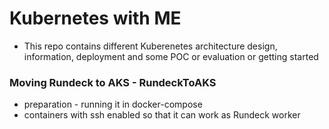 # Kubernetes with ME
- This repo contains different Kuberenetes architecture design, information, deployment and some POC or evaluation or getting started


### Moving Rundeck to AKS - RundeckToAKS
 - preparation - running it in docker-compose
 - containers with ssh enabled so that it can work as Rundeck worker

 

